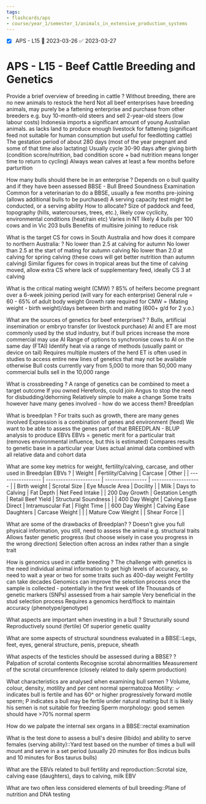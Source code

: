 ```yaml
---
tags:
- flashcards/aps
- course/year_1/semester_1/animals_in_extensive_production_systems
---
```


- [x] APS - L15 📅 2023-03-26 ✅ 2023-03-27

# APS - L15 - Beef Cattle Breeding and Genetics

Provide a brief overview of breeding in cattle
?
Without breeding, there are no new animals to restock the herd
Not all beef enterprises have breeding animals, may purely be a fattening enterprise and purchase from other breeders e.g. buy 10-month-old steers and sell 2-year-old steers (low labour costs)
Indonesia imports a significant amount of young Australian animals. as lacks land to produce enough livestock for fattening (significant feed not suitable for human consumption but useful for feedlotting cattle)
The gestation period of about 280 days (most of the year pregnant and some of that time also lactating)
Usually cycle 30-90 days after giving birth (condition score/nutrition, bad condition score + bad nutrition means longer time to return to cycling)
Always wean calves at least a few months before parturition

How many bulls should there be in an enterprise
?
Depends on o bull quality and if they have been assessed
BBSE - Bull Breed Soundness Examination
Common for a veterinarian to do a BBSE, usually a few months pre-joining (allows additional bulls to be purchased)
A serving capacity test might be conducted, or a serving ability
How to allocate? Size of paddock and feed, topography (hills, watercourses, trees, etc.), likely cow cyclicity, environmental conditions (heat/rain etc)
Varies in NT likely 4 bulls per 100 cows and in Vic 203 bulls
Benefits of multisire joining to reduce risk

What is the target CS for cows in South Australia and how does it compare to northern Australia:
?
No lower than 2.5 at calving for autumn
No lower than 2.5 at the start of mating for autumn calving
No lower than 2.0 at calving for spring calving (these cows will get better nutrition than autumn calving)
Similar figures for cows in tropical areas but the time of calving moved, allow extra CS where lack of supplementary feed, ideally CS 3 at calving

What is the critical mating weight (CMW)
?
85% of heifers become pregnant over a 6-week joining period (will vary for each enterprise)
General rule = 60 - 65% of adult body weight
Growth rate required for CMW = (Mating weight - birth weight)/days between birth and mating (600+ g/d for 2 y.o.)

What are the sources of genetics for beef enterprises?
?
Bulls, artificial insemination or embryo transfer (or livestock purchase)
AI and ET are most commonly used by the stud industry, but if bull prices increase the more commercial may use AI
Range of options to synchronise cows to AI on the same day (FTAI)
Identify heat via a range of methods (usually paint or device on tail)
Requires multiple musters of the herd
ET is often used in studies to access entire new lines of genetics that may not be available otherwise
Bull costs currently vary from 5,000 to more than 50,000 many commercial bulls sell in the 10,000 range

What is crossbreeding
?
A range of genetics can be combined to meet a target outcome
If you owned Herefords, could join Angus to stop the need for disbudding/dehorning
Relatively simple to make a change
Some traits however have many genes involved - how do we access them? Breedplan

What is breedplan
?
For traits such as growth, there are many genes involved
Expression is a combination of genes and environment (feed)
We want to be able to assess the genes part of that
BREEDPLAN - BLUP analysis to produce EBVs
EBVs = genetic merit for a particular trait (removes environmental influence, but this is estimated)
Compares results to genetic base in a particular year
Uses actual animal data combined with all relative data and cohort data

What are some key metrics for weight, fertility/calving, carcase, and other used in Breedplan EBVs
?
| Weight            | Fertility/Calving      | Carcase           | Other                |
| ----------------- | ---------------------- | ----------------- | -------------------- |
| Birth weight      | Scrotal Size           | Eye Muscle Area   | Docility             |
| Milk              | Days to Calving        | Fat Depth         | Net Feed Intake      |
| 200 Day Growth    | Gestation Length       | Retail Beef Yield | Structural Soundness |
| 400 Day Weight    | Calving Ease Direct    | Intramuscular Fat | Flight Time          |
| 600 Day Weight    | Calving Ease Daughters | Carcase Weight    |                      |
| Mature Cow Weight |                        | Shear Force       |                      |
 
What are some of the drawbacks of Breedplan?
?
Doesn't give you full physical information, you still, need to assess the animal e.g. structural traits
Allows faster genetic progress (but choose wisely in case you progress in the wrong direction)
Selection often across an index rather than a single trait

How is genomics used in cattle breeding
?
The challenge with genetics is the need individual animal information to get high levels of accuracy, so need to wait a year or two for some traits such as 400-day weight
Fertility can take decades
Genomics can improve the selection process once the sample is collected - potentially in the first week of life
Thousands of genetic markers (SNPs) assessed from a hair sample
Very beneficial in the stud selection process
Requires a genomics herd/flock to maintain accuracy (phenotype/genotype)

What aspects are important when investing in a bull
?
Structurally sound
Reproductively sound (fertile)
Of superior genetic quality

What are some aspects of structural soundness evaluated in a BBSE::Legs, feet, eyes, general structure, penis, prepuce, sheath

What aspects of the testicles should be assessed during a BBSE?
?
Palpation of scrotal contents
Recognise scrotal abnormalities
Measurement of the scrotal circumference (closely related to daily sperm production)

What characteristics are analysed when examining bull semen
?
Volume, colour, density, motility and per cent normal spermatozoa
Motility: $\checkmark$ indicates bull is fertile and has 60^ or higher progressively forward motile sperm; P indicates a bull may be fertile under natural mating but it is likely his semen is not suitable for freezing
Sperm morphology: good semen should have >70% normal sperm

How do we palpate the internal sex organs in a BBSE::rectal examination

What is the test done to assess a bull's desire (libido) and ability to serve females (serving ability)::Yard test based on the number of times a bull will mount and serve in a set period (usually 20 minutes for Bos indicus bulls and 10 minutes for Bos taurus bulls)

What are the EBVs related to bull fertility and reproduction::Scrotal size, calving ease (daughters), days to calving, milk EBV

What are two often less considered elements of bull breeding::Plane of nutrition and DNA testing



